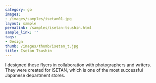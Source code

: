 ```yaml
---
category: go
images:
- /images/samples/isetan01.jpg
layout: sample
permalink: /samples/isetan-tsushin.html
sample_link: ''
tags:
- Design
thumb: /images/thumb/isetan_t.jpg
title: Isetan Tsushin
---
```

I designed these flyers in collaboration with photographers and writers. They were created for ISETAN, which is one of the most successful Japanese department stores.